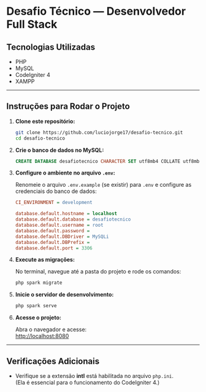 
# Desafio Técnico — Desenvolvedor Full Stack

## Tecnologias Utilizadas

- PHP
- MySQL
- CodeIgniter 4
- XAMPP

---

## Instruções para Rodar o Projeto

1. **Clone este repositório:**

   ```bash
   git clone https://github.com/luciojorge17/desafio-tecnico.git
   cd desafio-tecnico
   ```

2. **Crie o banco de dados no MySQL:**

   ```sql
   CREATE DATABASE desafiotecnico CHARACTER SET utf8mb4 COLLATE utf8mb4_general_ci;
   ```

3. **Configure o ambiente no arquivo `.env`:**

   Renomeie o arquivo `.env.example` (se existir) para `.env` e configure as credenciais do banco de dados:

   ```ini
   CI_ENVIRONMENT = development

   database.default.hostname = localhost
   database.default.database = desafiotecnico
   database.default.username = root
   database.default.password =
   database.default.DBDriver = MySQLi
   database.default.DBPrefix =
   database.default.port = 3306
   ```

4. **Execute as migrações:**

   No terminal, navegue até a pasta do projeto e rode os comandos:

   ```bash
   php spark migrate
   ```

5. **Inicie o servidor de desenvolvimento:**

   ```bash
   php spark serve
   ```

6. **Acesse o projeto:**

   Abra o navegador e acesse:  
   [http://localhost:8080](http://localhost:8080)

---

## Verificações Adicionais

- Verifique se a extensão **intl** está habilitada no arquivo `php.ini`.  
  (Ela é essencial para o funcionamento do CodeIgniter 4.)